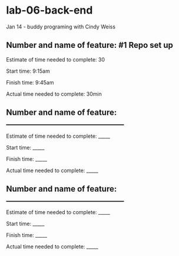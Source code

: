 # lab-06-back-end

Jan 14 - buddy programing with Cindy Weiss

## Number and name of feature: #1 Repo set up

Estimate of time needed to complete: 30

Start time: 9:15am

Finish time: 9:45am

Actual time needed to complete: 30min




## Number and name of feature: ________________________________

Estimate of time needed to complete: _____

Start time: _____

Finish time: _____

Actual time needed to complete: _____



## Number and name of feature: ________________________________

Estimate of time needed to complete: _____

Start time: _____

Finish time: _____

Actual time needed to complete: _____